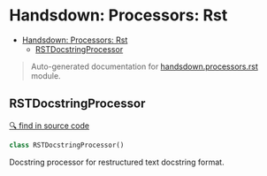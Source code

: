 # Handsdown: Processors: Rst

- [Handsdown: Processors: Rst](#handsdown-processors-rst)
  - [RSTDocstringProcessor](#rstdocstringprocessor)

> Auto-generated documentation for [handsdown.processors.rst](../handsdown/processors/rst.py) module.

## RSTDocstringProcessor

[🔍 find in source code](../handsdown/processors/rst.py#L7)

```python
class RSTDocstringProcessor()
```

Docstring processor for restructured text docstring format.
